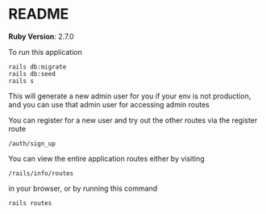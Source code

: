 # README

**Ruby Version**: 2.7.0

To run this application

    rails db:migrate
    rails db:seed
    rails s

This will generate a new admin user for you if your env is not production, and you can use that admin user for accessing admin routes

You can register for a new user and try out the other routes via the register route

    /auth/sign_up

You can view the entire application routes either by visiting
    
    /rails/info/routes
in your browser, or by running this command

    rails routes
